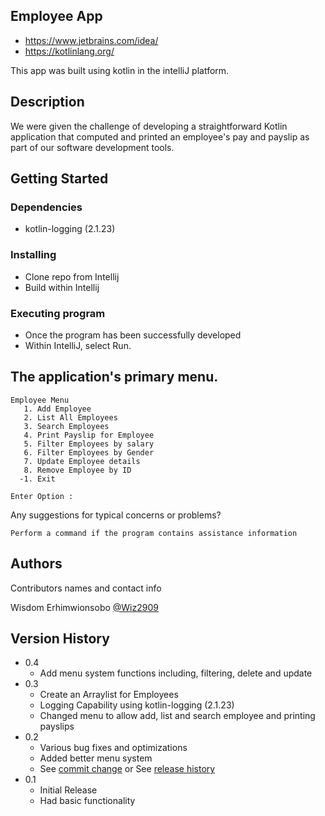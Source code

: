 ## Employee App

* https://www.jetbrains.com/idea/
* https://kotlinlang.org/

This app was built using kotlin in the intelliJ platform.

## Description
 
We were given the challenge of developing a straightforward Kotlin application that 
computed and printed an employee's pay and payslip as part of our software development tools.

## Getting Started

### Dependencies

* kotlin-logging (2.1.23)

### Installing

* Clone repo from Intellij
* Build within Intellij

### Executing program

* Once the program has been successfully developed
* Within IntelliJ, select Run.

## The application's primary menu.
```
Employee Menu
   1. Add Employee
   2. List All Employees
   3. Search Employees 
   4. Print Payslip for Employee
   5. Filter Employees by salary
   6. Filter Employees by Gender
   7. Update Employee details
   8. Remove Employee by ID
  -1. Exit
       
Enter Option : 
```



Any suggestions for typical concerns or problems?
```
Perform a command if the program contains assistance information
```

## Authors

Contributors names and contact info

Wisdom Erhimwionsobo
[@Wiz2909](https://github.com/Wisdomerh)

## Version History
* 0.4
  * Add menu system functions including, filtering, delete and update 
* 0.3
  * Create an Arraylist for Employees
  * Logging Capability using kotlin-logging (2.1.23)
  * Changed menu to allow add, list and search employee and printing payslips
* 0.2
  * Various bug fixes and optimizations
  * Added better menu system
  * See [commit change]() or See [release history]()
* 0.1
  * Initial Release
  * Had basic functionality
